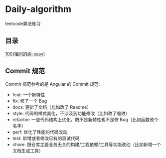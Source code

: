 # Daily-algorithm
leetcode算法练习
## 目录
[100(相同的树-easy)](https://github.com/xiaadmin/Daily-algorithm/tree/master/100(%E7%9B%B8%E5%90%8C%E7%9A%84%E6%A0%91-easy))


## Commit 规范

Commit 规范参考的是 Angular 的 Commit 规范:

- feat: 一个新特性
- fix: 修了一个 Bug
- docs: 更新了文档（比如改了 Readme）
- style: 代码的样式美化，不涉及到功能修改（比如改了缩进）
- refactor: 一些代码结构上优化，既不是新特性也不是修 Bug（比如函数改个名字）
- perf: 优化了性能的代码改动
- test: 新增或者修改已有的测试代码
- chore: 跟仓库主要业务无关的构建/工程依赖/工具等功能改动（比如新增一个文档生成工具）